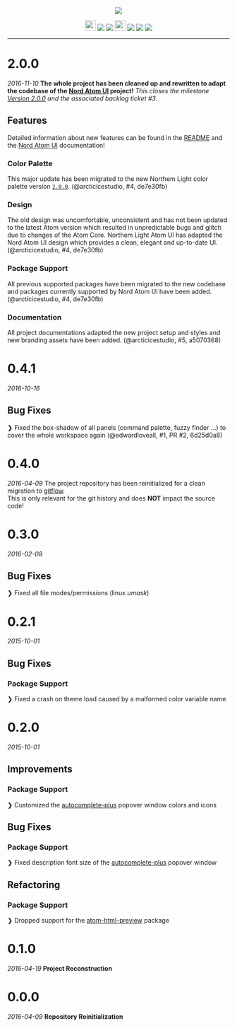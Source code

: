 <p align="center"><img src="https://cdn.rawgit.com/arcticicestudio/northem-light-atom-ui/develop/assets/northem-light-atom-ui-banner.svg"/></p>

<p align="center"><img src="https://assets-cdn.github.com/favicon.ico" width=24 height=24/> <a href="https://github.com/arcticicestudio/northem-light-atom-ui/releases/latest"><img src="https://img.shields.io/github/release/arcticicestudio/northem-light-atom-ui.svg"/></a> <a href="https://github.com/arcticicestudio/northem-light/releases/tag/v2.0.1"><img src="https://img.shields.io/badge/Northem_Light-v2.0.1-blue.svg"/></a> <img src="https://atom.io/favicon.ico" width=24 height=24/> <a href="https://github.com/atom/atom/releases/tag/v1.13.0"><img src="https://img.shields.io/badge/Atom->=v1.13.0-green.svg"/></a> <a href="https://atom.io/themes/northem-light-atom-ui"><img src="https://img.shields.io/apm/v/northem-light-atom-ui.svg"/></a> <a href="https://atom.io/themes/northem-light-atom-ui"><img src="https://img.shields.io/apm/dm/northem-light-atom-ui.svg"/></a></p>

---

# 2.0.0
*2016-11-10*
**The whole project has been cleaned up and rewritten to adapt the codebase of the [Nord Atom UI](https://github.com/arcticicestudio/nord-atom-ui) project!**
*This closes the milestone [Version 2.0.0](https://github.com/arcticicestudio/northem-light-atom-ui/milestone/1) and the associated backlog ticket #3.*

## Features
Detailed information about new features can be found in the [README](https://github.com/arcticicestudio/northem-light-atom-ui/blob/develop/README.md#features) and the [Nord Atom UI](https://github.com/arcticicestudio/nord-atom-ui#features) documentation!

### Color Palette
This major update has been migrated to the new Northem Light color palette version [`2.0.0`](https://github.com/arcticicestudio/northem-light/releases/tag/v2.0.0). (@arcticicestudio, #4, de7e30fb)

### Design
The old design was uncomfortable, unconsistent and has not been updated to the latest Atom version which resulted in unpredictable bugs and glitch due to changes of the Atom Core.
Northem Light Atom UI has adapted the Nord Atom UI design which provides a clean, elegant and up-to-date UI. (@arcticicestudio, #4, de7e30fb)

### Package Support
All previous supported packages have been migrated to the new codebase and packages currently supported by Nord Atom UI have been added. (@arcticicestudio, #4, de7e30fb)

### Documentation
All project documentations adapted the new project setup and styles and new branding assets have been added. (@arcticicestudio, #5, a5070368)

# 0.4.1
*2016-10-16*
## Bug Fixes
❯ Fixed the box-shadow of all panels (command palette, fuzzy finder ...) to cover the whole workspace again (@edwardloveall, #1, PR #2, 6d25d0a8)

# 0.4.0
*2016-04-09*
The project repository has been reinitialized for a clean migration to [gitflow](http://nvie.com/posts/a-successful-git-branching-model).  
This is only relevant for the git history and does **NOT** impact the source code!

# 0.3.0
*2016-02-08*
## Bug Fixes
❯ Fixed all file modes/permissions (linux *umask*)

# 0.2.1
*2015-10-01*
## Bug Fixes
### Package Support
❯ Fixed a crash on theme load caused by a malformed color variable name

# 0.2.0
*2015-10-01*
## Improvements
### Package Support
❯ Customized the [autocomplete-plus](https://atom.io/packages/autocomplete-plus) popover window colors and icons

## Bug Fixes
### Package Support
❯ Fixed description font size of the [autocomplete-plus](https://atom.io/packages/autocomplete-plus) popover window

## Refactoring
### Package Support
❯ Dropped support for the [atom-html-preview](https://atom.io/packages/atom-html-preview) package

# 0.1.0
*2016-04-19*
**Project Reconstruction**

# 0.0.0
*2016-04-09*
**Repository Reinitialization**
